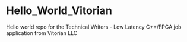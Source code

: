 # Hello_World_Vitorian
Hello world repo for the Technical Writers - Low Latency C++/FPGA job application from Vitorian LLC
